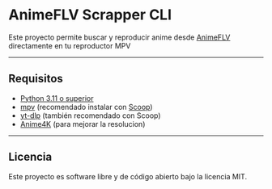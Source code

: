 # AnimeFLV Scrapper CLI

Este proyecto permite buscar y reproducir anime desde [AnimeFLV](https://www3.animeflv.net/) directamente en tu reproductor MPV

---

## Requisitos

* [Python 3.11 o superior](https://www.python.org/)
* [mpv](https://mpv.io/) (recomendado instalar con [Scoop](https://scoop.sh/))
* [yt-dlp](https://github.com/yt-dlp/yt-dlp) (también recomendado con Scoop)
* [Anime4K](https://github.com/bloc97/Anime4K) (para mejorar la resolucion)

---



## Licencia

Este proyecto es software libre y de código abierto bajo la licencia MIT.
